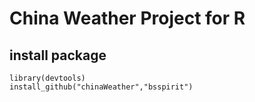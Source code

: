 China Weather Project for R
========================================================

## install package

    library(devtools)
    install_github("chinaWeather","bsspirit")